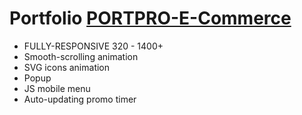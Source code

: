 # Portfolio [PORTPRO-E-Commerce](https://git-edo.github.io/Portfolio-PORTPRO-E-commerce/)

- FULLY-RESPONSIVE 320 - 1400+
- Smooth-scrolling animation
- SVG icons animation
- Popup
- JS mobile menu
- Auto-updating promo timer

